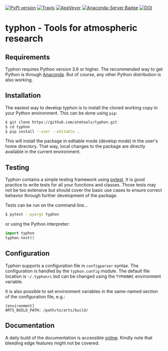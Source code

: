 [![PyPI version](https://badge.fury.io/py/typhon.svg)](https://badge.fury.io/py/typhon)
[![Travis](https://img.shields.io/travis/atmtools/typhon/master.svg?label=Travis%20CI)](https://travis-ci.org/atmtools/typhon)
[![AppVeyor](https://img.shields.io/appveyor/ci/olemke/typhon-3o47b/master.svg?label=AppVeyor)](https://ci.appveyor.com/project/olemke/typhon-3o47b)
[![Anaconda-Server Badge](https://anaconda.org/rttools/typhon/badges/installer/conda.svg)](https://anaconda.org/rttools/typhon)
[![DOI](https://zenodo.org/badge/DOI/10.5281/zenodo.1300318.svg)](https://doi.org/10.5281/zenodo.1300318)

# typhon - Tools for atmospheric research

## Requirements
Typhon requires Python version 3.6 or higher. The recommended way to get Python
is through [Anaconda]. But of course, any other Python distribution is also
working.

## Installation
The easiest way to develop typhon is to install the cloned working copy in your
Python environment. This can be done using ``pip``:
```bash
$ git clone https://github.com/atmtools/typhon.git
$ cd typhon
$ pip install --user --editable .
```

This will install the package in editable mode (develop mode) in the user's
home directory. That way, local changes to the package are directly available
in the current environment.

## Testing
Typhon contains a simple testing framework using [pytest]. It is good
practice to write tests for all your functions and classes. Those tests may not
be too extensive but should cover the basic use cases to ensure correct
behavior through further development of the package.

Tests can be run on the command line...
```bash
$ pytest --pyargs typhon
```
or using the Python interpreter:
```python
import typhon
typhon.test()
```

## Configuration
Typhon supports a configuration file in ``configparser`` syntax. The
configuration is handled by the ``typhon.config`` module. The default file
location is ``~/.typhonrc`` but can be changed using the ``TYPHONRC``
environment variable.

It is also possible to set environment variables in the same-named
section of the configuration file, e.g.:
```
[environment]
ARTS_BUILD_PATH: /path/to/arts/build/
```

## Documentation
A daily build of the documentation is accessible
[online](http://radiativetransfer.org/misc/typhon/doc-trunk).
Kindly note that bleeding edge features might not be covered.

[Sphinx]: http://www.sphinx-doc.org
[Anaconda]: https://www.continuum.io/downloads
[pytest]: https://docs.pytest.org/
